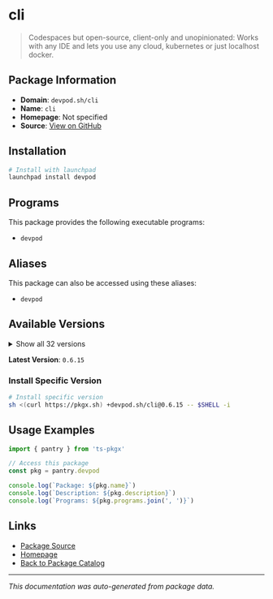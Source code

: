 # cli

> Codespaces but open-source, client-only and unopinionated: Works with any IDE and lets you use any cloud, kubernetes or just localhost docker.

## Package Information

- **Domain**: `devpod.sh/cli`
- **Name**: `cli`
- **Homepage**: Not specified
- **Source**: [View on GitHub](https://github.com/pkgxdev/pantry/tree/main/projects/devpod.sh/cli/package.yml)

## Installation

```bash
# Install with launchpad
launchpad install devpod
```

## Programs

This package provides the following executable programs:

- `devpod`

## Aliases

This package can also be accessed using these aliases:

- `devpod`

## Available Versions

<details>
<summary>Show all 32 versions</summary>

- `0.6.15`, `0.6.14`, `0.6.13`, `0.6.12`, `0.6.11`
- `0.6.10`, `0.6.9`, `0.6.8`, `0.6.7`, `0.6.6`
- `0.6.5`, `0.6.4`, `0.6.2`, `0.6.1`, `0.6.0`
- `0.5.22`, `0.5.21`, `0.5.20`, `0.5.19`, `0.5.18`
- `0.5.16`, `0.5.15`, `0.5.14`, `0.5.13`, `0.5.12`
- `0.5.11`, `0.5.10`, `0.5.9`, `0.5.8`, `0.5.7`
- `0.5.6`, `0.5.5`

</details>

**Latest Version**: `0.6.15`

### Install Specific Version

```bash
# Install specific version
sh <(curl https://pkgx.sh) +devpod.sh/cli@0.6.15 -- $SHELL -i
```

## Usage Examples

```typescript
import { pantry } from 'ts-pkgx'

// Access this package
const pkg = pantry.devpod

console.log(`Package: ${pkg.name}`)
console.log(`Description: ${pkg.description}`)
console.log(`Programs: ${pkg.programs.join(', ')}`)
```

## Links

- [Package Source](https://github.com/pkgxdev/pantry/tree/main/projects/devpod.sh/cli/package.yml)
- [Homepage](#)
- [Back to Package Catalog](../package-catalog.md)

---

*This documentation was auto-generated from package data.*
